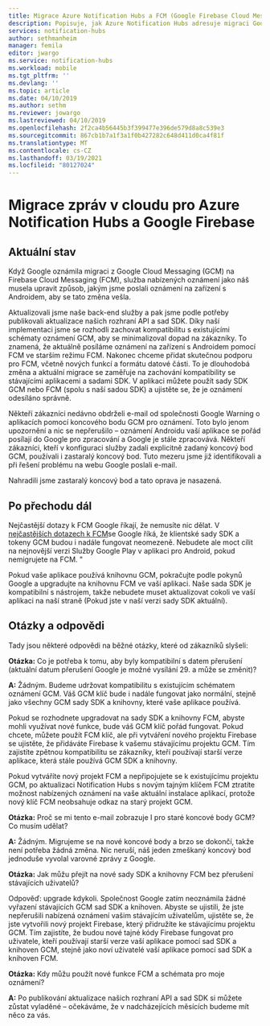```yaml
---
title: Migrace Azure Notification Hubs a FCM (Google Firebase Cloud Messaging)
description: Popisuje, jak Azure Notification Hubs adresuje migraci Google GCM na FCM.
services: notification-hubs
author: sethmanheim
manager: femila
editor: jwargo
ms.service: notification-hubs
ms.workload: mobile
ms.tgt_pltfrm: ''
ms.devlang: ''
ms.topic: article
ms.date: 04/10/2019
ms.author: sethm
ms.reviewer: jowargo
ms.lastreviewed: 04/10/2019
ms.openlocfilehash: 2f2ca4b56445b3f399477e396de579d8a8c539e3
ms.sourcegitcommit: 867cb1b7a1f3a1f0b427282c648d411d0ca4f81f
ms.translationtype: MT
ms.contentlocale: cs-CZ
ms.lasthandoff: 03/19/2021
ms.locfileid: "80127024"
---
```

# <a name="azure-notification-hubs-and-google-firebase-cloud-messaging-migration"></a>Migrace zpráv v cloudu pro Azure Notification Hubs a Google Firebase

## <a name="current-state"></a>Aktuální stav

Když Google oznámila migraci z Google Cloud Messaging (GCM) na Firebase Cloud Messaging (FCM), služba nabízených oznámení jako náš musela upravit způsob, jakým jsme poslali oznámení na zařízení s Androidem, aby se tato změna vešla.

Aktualizovali jsme naše back-end služby a pak jsme podle potřeby publikovali aktualizace našich rozhraní API a sad SDK. Díky naší implementaci jsme se rozhodli zachovat kompatibilitu s existujícími schématy oznámení GCM, aby se minimalizoval dopad na zákazníky. To znamená, že aktuálně posíláme oznámení na zařízení s Androidem pomocí FCM ve starším režimu FCM. Nakonec chceme přidat skutečnou podporu pro FCM, včetně nových funkcí a formátu datové části. To je dlouhodobá změna a aktuální migrace se zaměřuje na zachování kompatibility se stávajícími aplikacemi a sadami SDK. V aplikaci můžete použít sady SDK GCM nebo FCM (spolu s naší sadou SDK) a ujistěte se, že je oznámení odesíláno správně.

Někteří zákazníci nedávno obdrželi e-mail od společnosti Google Warning o aplikacích pomocí koncového bodu GCM pro oznámení. Toto bylo jenom upozornění a nic se nepřerušilo – oznámení Androidu vaší aplikace se pořád posílají do Google pro zpracování a Google je stále zpracovává. Někteří zákazníci, kteří v konfiguraci služby zadali explicitně zadaný koncový bod GCM, používali i zastaralý koncový bod. Tuto mezeru jsme již identifikovali a při řešení problému na webu Google poslali e-mail.

Nahradili jsme zastaralý koncový bod a tato oprava je nasazená.

## <a name="going-forward"></a>Po přechodu dál

Nejčastější dotazy k FCM Google říkají, že nemusíte nic dělat. V [nejčastějších dotazech k FCM](https://developers.google.com/cloud-messaging/faq)se Google říká, že klientské sady SDK a tokeny GCM budou i nadále fungovat neomezeně. Nebudete ale moct cílit na nejnovější verzi Služby Google Play v aplikaci pro Android, pokud nemigrujete na FCM. "

Pokud vaše aplikace používá knihovnu GCM, pokračujte podle pokynů Google a upgradujte na knihovnu FCM ve vaší aplikaci. Naše sada SDK je kompatibilní s nástrojem, takže nebudete muset aktualizovat cokoli ve vaší aplikaci na naší straně (Pokud jste v naší verzi sady SDK aktuální).

## <a name="questions-and-answers"></a>Otázky a odpovědi

Tady jsou některé odpovědi na běžné otázky, které od zákazníků slyšeli:

**Otázka:** Co je potřeba k tomu, aby byly kompatibilní s datem přerušení (aktuální datum přerušení Google je možné vysílání 29. a může se změnit)?

**A:** Žádným. Budeme udržovat kompatibilitu s existujícím schématem oznámení GCM. Váš GCM klíč bude i nadále fungovat jako normální, stejně jako všechny GCM sady SDK a knihovny, které vaše aplikace používá.

Pokud se rozhodnete upgradovat na sady SDK a knihovny FCM, abyste mohli využívat nové funkce, bude váš GCM klíč pořád fungovat. Pokud chcete, můžete použít FCM klíč, ale při vytváření nového projektu Firebase se ujistěte, že přidáváte Firebase k vašemu stávajícímu projektu GCM. Tím zajistíte zpětnou kompatibilitu se zákazníky, kteří používají starší verze aplikace, která stále používá GCM SDK a knihovny.

Pokud vytváříte nový projekt FCM a nepřipojujete se k existujícímu projektu GCM, po aktualizaci Notification Hubs s novým tajným klíčem FCM ztratíte možnost nabízených oznámení na vaše aktuální instalace aplikací, protože nový klíč FCM neobsahuje odkaz na starý projekt GCM.

**Otázka:** Proč se mi tento e-mail zobrazuje I pro staré koncové body GCM? Co musím udělat?

**A:** Žádným. Migrujeme se na nové koncové body a brzo se dokončí, takže není potřeba žádná změna. Nic neruší, náš jeden zmeškaný koncový bod jednoduše vyvolal varovné zprávy z Google.

**Otázka:** Jak můžu přejít na nové sady SDK a knihovny FCM bez přerušení stávajících uživatelů?

Odpověď: upgrade kdykoli. Společnost Google zatím neoznámila žádné vyřazení stávajících GCM sad SDK a knihoven. Abyste se ujistili, že jste nepřerušili nabízená oznámení vašim stávajícím uživatelům, ujistěte se, že jste vytvořili nový projekt Firebase, který přidružíte ke stávajícímu projektu GCM. Tím zajistíte, že budou nové tajné kódy Firebase fungovat pro uživatele, kteří používají starší verze vaší aplikace pomocí sad SDK a knihoven GCM, stejně jako noví uživatelé vaší aplikace pomocí sad SDK a knihoven FCM.

**Otázka:** Kdy můžu použít nové funkce FCM a schémata pro moje oznámení?

**A:** Po publikování aktualizace našich rozhraní API a sad SDK si můžete zůstat vyladěné – očekáváme, že v nadcházejících měsících budeme mít něco za vás.
